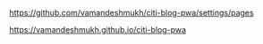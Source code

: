 

https://github.com/vamandeshmukh/citi-blog-pwa/settings/pages

https://vamandeshmukh.github.io/citi-blog-pwa




